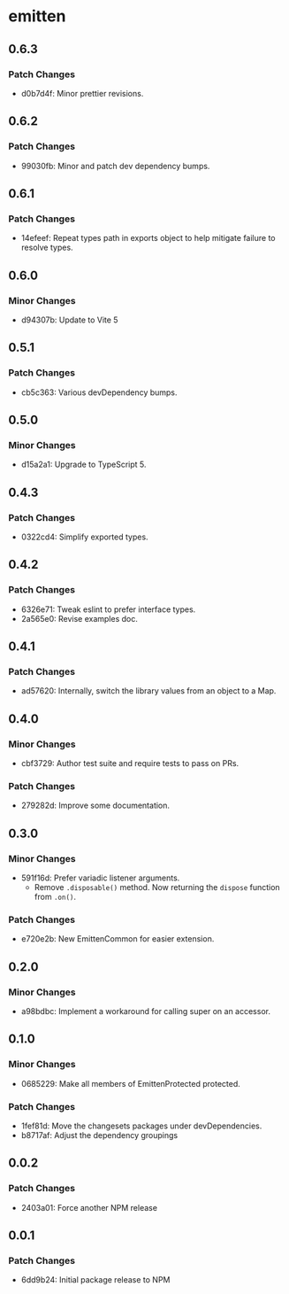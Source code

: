 # emitten

## 0.6.3

### Patch Changes

- d0b7d4f: Minor prettier revisions.

## 0.6.2

### Patch Changes

- 99030fb: Minor and patch dev dependency bumps.

## 0.6.1

### Patch Changes

- 14efeef: Repeat types path in exports object to help mitigate failure to resolve types.

## 0.6.0

### Minor Changes

- d94307b: Update to Vite 5

## 0.5.1

### Patch Changes

- cb5c363: Various devDependency bumps.

## 0.5.0

### Minor Changes

- d15a2a1: Upgrade to TypeScript 5.

## 0.4.3

### Patch Changes

- 0322cd4: Simplify exported types.

## 0.4.2

### Patch Changes

- 6326e71: Tweak eslint to prefer interface types.
- 2a565e0: Revise examples doc.

## 0.4.1

### Patch Changes

- ad57620: Internally, switch the library values from an object to a Map.

## 0.4.0

### Minor Changes

- cbf3729: Author test suite and require tests to pass on PRs.

### Patch Changes

- 279282d: Improve some documentation.

## 0.3.0

### Minor Changes

- 591f16d: Prefer variadic listener arguments.
  - Remove `.disposable()` method. Now returning the `dispose` function from `.on()`.

### Patch Changes

- e720e2b: New EmittenCommon for easier extension.

## 0.2.0

### Minor Changes

- a98bdbc: Implement a workaround for calling super on an accessor.

## 0.1.0

### Minor Changes

- 0685229: Make all members of EmittenProtected protected.

### Patch Changes

- 1fef81d: Move the changesets packages under devDependencies.
- b8717af: Adjust the dependency groupings

## 0.0.2

### Patch Changes

- 2403a01: Force another NPM release

## 0.0.1

### Patch Changes

- 6dd9b24: Initial package release to NPM
